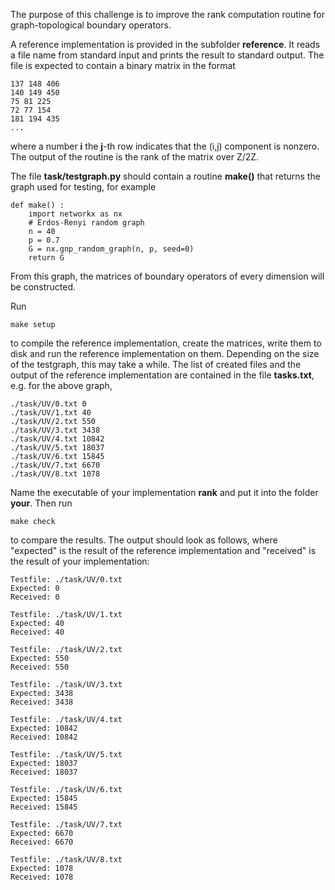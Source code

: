 The purpose of this challenge is to improve the rank computation routine for graph-topological boundary operators.

A reference implementation is provided in the subfolder **reference**. It reads a file name from standard input and prints the result to standard output. The file is expected to contain a binary matrix in the format

	137 148 406
	140 149 450
	75 81 225
	72 77 154
	181 194 435
	...

where a number **i** the **j**-th row indicates that the (i,j) component is nonzero. The output of the routine is the rank of the matrix over Z/2Z.

The file **task/testgraph.py** should contain a routine **make()** that returns the graph used for testing, for example

	def make() : 
		import networkx as nx
		# Erdos-Renyi random graph
		n = 40
		p = 0.7
		G = nx.gnp_random_graph(n, p, seed=0)
		return G

From this graph, the matrices of boundary operators of every dimension will be constructed.

Run

	make setup

to compile the reference implementation, create the matrices, write them to disk and run the reference implementation on them. Depending on the size of the testgraph, this may take a while. The list of created files and the output of the reference implementation are contained in the file **tasks.txt**, e.g. for the above graph, 

	./task/UV/0.txt 0
	./task/UV/1.txt 40
	./task/UV/2.txt 550
	./task/UV/3.txt 3438
	./task/UV/4.txt 10842
	./task/UV/5.txt 18037
	./task/UV/6.txt 15845
	./task/UV/7.txt 6670
	./task/UV/8.txt 1078

Name the executable of your implementation **rank** and put it into the folder **your**. Then run

	make check

to compare the results. The output should look as follows, where "expected" is the result of the reference implementation and "received" is the result of your implementation:

	Testfile: ./task/UV/0.txt
	Expected: 0
	Received: 0

	Testfile: ./task/UV/1.txt
	Expected: 40
	Received: 40

	Testfile: ./task/UV/2.txt
	Expected: 550
	Received: 550

	Testfile: ./task/UV/3.txt
	Expected: 3438
	Received: 3438

	Testfile: ./task/UV/4.txt
	Expected: 10842
	Received: 10842

	Testfile: ./task/UV/5.txt
	Expected: 18037
	Received: 18037

	Testfile: ./task/UV/6.txt
	Expected: 15845
	Received: 15845

	Testfile: ./task/UV/7.txt
	Expected: 6670
	Received: 6670

	Testfile: ./task/UV/8.txt
	Expected: 1078
	Received: 1078
